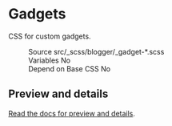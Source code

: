 <!--
@@@title:Gadgets@@@
@@@description:CSS for custom gadgets.@@@
@@@section:CSS@@@
-->

# Gadgets

CSS for custom gadgets.

<figure>
  <div class="doc-badges">
    <div class="doc-badge">
      <span class="doc-badge-item">Source</span>
      <span class="doc-badge-item doc-badge-item-info">src/_scss/blogger/_gadget-*.scss</span>
    </div>
    <div class="doc-badge">
      <span class="doc-badge-item">Variables</span>
      <span class="doc-badge-item doc-badge-item-danger">No</span>
    </div>
    <div class="doc-badge">
      <span class="doc-badge-item">Depend on Base CSS</span>
      <span class="doc-badge-item doc-badge-item-danger">No</span>
    </div>
  </div>
</figure>


## Preview and details

[Read the docs for preview and details](xml-defaultmarkups-gadgets.html).
